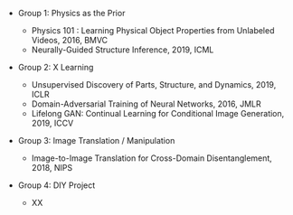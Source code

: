 - Group 1: Physics as the Prior
  - Physics 101 : Learning Physical Object Properties from Unlabeled Videos, 2016, BMVC
  - Neurally-Guided Structure Inference, 2019, ICML


- Group 2: X Learning
  - Unsupervised Discovery of Parts, Structure, and Dynamics, 2019, ICLR
  - Domain-Adversarial Training of Neural Networks, 2016, JMLR
  - Lifelong GAN: Continual Learning for Conditional Image Generation, 2019, ICCV

- Group 3: Image Translation / Manipulation
  - Image-to-Image Translation for Cross-Domain Disentanglement, 2018, NIPS

- Group 4: DIY Project
  - XX
